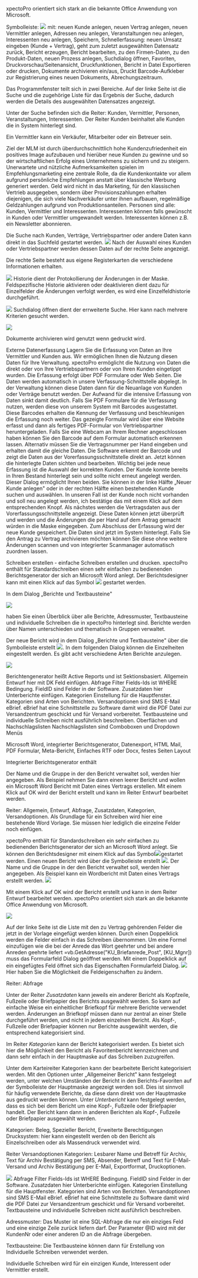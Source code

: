 
xpectoPro orientiert sich stark an die bekannte Office Anwendung von Microsoft. 

Symbolleiste: 
![](http://xpecto.github.io/docs/img/img_1425898224803.png) mit:
neuen Kunde anlegen, neuen Vertrag anlegen, neuen Vermittler anlegen, Adressen neu anlegen, Veranstaltungen neu anlegen, Interessenten neu anlegen, Speichern, Schnellerfassung: neuen Umsatz eingeben (Kunde + Vertrag), geht zum zuletzt ausgewählten Datensatz zurück, Bericht erzeugen, Bericht bearbeiten, zu den Firmen-Daten, zu den Produkt-Daten, neuen Prozess anlegen, Suchdialog öffnen, Favoriten, Druckvorschau/Seitenansicht, Druckfunktionen, Bericht in Datei Exportieren oder drucken, Dokumente archivieren ein/aus, Druckt Barcode-Aufkleber zur Registrierung eines neuen Dokuments, Abrechungszeitraum.

Das Programmfenster teilt sich in zwei Bereiche. Auf der linke Seite ist die Suche und die zugehörige Liste für das Ergebnis der Suche, dadurch werden die Details des ausgewählten Datensatzes angezeigt. 

Unter der Suche befinden sich die Reiter: Kunden, Vermittler, Personen, Veranstaltungen, Interessenten.
Der Reiter Kunden beinhaltet alle Kunden die in System hinterlegt sind.

Ein Vermittler kann ein Verkäufer, Mitarbeiter oder ein Betreuer sein.


Ziel der MLM ist durch überdurchschnittlich hohe Kundenzufriedenheit ein positives Image aufzubauen und hierüber neue Kunden zu gewinne und so der wirtschaftlichen Erfolg eines Unternehmens zu sichern und zu steigern. Unerwartete und nützliche Aufmerksamkeiten spielen im Empfehlungsmarketing eine zentrale Rolle, da die Kundenkontakte vor allem aufgrund persönliche Empfehlungen anstatt über klassische Werbung generiert werden.
Geld wird nicht in das Marketing, für den klassischen Vertrieb ausgegeben, sondern über Provisionszahlungen erhalten diejenigen, die sich viele Nachverkäufer unter ihnen aufbauen, regelmäßige Geldzahlungen aufgrund von Produktionsanteilen.
Personen sind alle: Kunden, Vermittler und Interessenten.
Interessenten können falls gewünscht in Kunden oder Vermittler umgewandelt werden. Interessenten können z.B. ein Newsletter abonnieren.


Die Suche nach Kunden, Verträge, Vertriebspartner oder andere Daten kann direkt in das Suchfeld gestartet werden. ![](http://xpecto.github.io/docs/img/img_1425898635719.png)
Nach der Auswahl eines Kunden oder Vertriebspartner werden dessen Daten auf der rechte Seite angezeigt.

Die rechte Seite besteht aus eigene Registerkarten die verschiedene Informationen erhalten.

![](http://xpecto.github.io/docs/img/img_1425902226633.png)
Historie dient der Protokollierung der Änderungen in der Maske.
Feldspezifische Historie aktivieren oder deaktivieren dient dazu für Einzelfelder die Änderungen verfolgt werden, es wird eine Einzelfeldhistorie durchgeführt.

![](http://xpecto.github.io/docs/img/img_1425904888810.png) Suchdialog öffnen dient der errweiterte Suche.
Hier kann nach mehrere Kriterien gesucht werden.

![](http://xpecto.github.io/docs/img/img_1425898083616.png)

Dokumente archivieren wird genutzt wenn gedruckt wird. 



Externe Datenerfassung
Lagern Sie die Erfassung von Daten an Ihre Vermittler und Kunden aus. Wir ermöglichen Ihnen die Nutzung diesen Daten für Ihre Verwaltung. 
xpectoPro ermöglicht die Nutzung von Daten die direkt oder von Ihre Vertriebspartnern oder von Ihren Kunden eingetippt wurden. Die Erfassung erfolgt über PDF Formulare oder Web Seiten. Die Daten werden automatisch in unsere Verfassung-Schnittstelle abgelegt. In der Verwaltung können diese Daten dann für die Neuanlage von Kunden oder Verträge benutzt werden. Der Aufwand für die intensive Erfassung von Daten sinkt damit deutlich. Falls Sie PDF Formulare für die Verfassung nutzen, werden diese von unserem System mit Barcodes ausgestattet. Diese Barcodes erhalten die Kennung der Verfassung und beschleunigen die Erfassung noch weiter. Das gezeigte Formular wird über eine Website erfasst und dann als fertiges PDF-Formular von Vertriebspartner heruntergeladen. 
Falls Sie eine Webcam an Ihrem Rechner angeschlossen haben können Sie den Barcode auf dem Formular automatisch erkennen lassen. Alternativ müssen Sie die Vertragsnummer per Hand eingeben und erhalten damit die gleiche Daten. Die Software erkennt der Barcode und zeigt die Daten aus der Vorerfassungsschnittstelle direkt an. Jetzt können die hinterlegte Daten sichten und bearbeiten. Wichtig bei jede neue Erfassung ist die Auswahl der korrekten Kunden. Der Kunde konnte bereits in Ihren Bestand hinterlegt sein und sollte nicht erneut angelegt werden. Dieser Dialog ermöglicht Ihnen beiden. Sie können in der linke Hälfte „Neuer Kunde anlegen" oder in der rechten Hälfte einen bestehenden Kunde suchen und auswählen. In unseren Fall ist der Kunde noch nicht vorhanden und soll neu angelegt werden, ich bestätige das mit einem Klick auf dem entsprechenden Knopf.
Als nächstes werden die Vertragsdaten aus der Vorerfassungsschnittstelle angezeigt. Diese Daten können jetzt überprüft und werden und die Änderungen die per Hand auf dem Antrag gemacht würden in die Maske eingegeben. Zum Abschluss der Erfassung wird der neue Kunde gespeichert. Die Daten sind jetzt im System hinterlegt. Falls Sie den Antrag zu Vertrag archivieren möchten können Sie diese ohne weitere Änderungen scannen und von integrierter Scanmanager automatisch zuordnen lassen.



Schreiben erstellen - einfache Schreiben erstellen und drucken.
xpectoPro enthält für Standardschreiben einen sehr einfachen zu bedienenden Berichtsgenerator der sich an Microsoft Word anlegt.
Der Berichtsdesigner kann mit einen Klick auf das Symbol ![](http://xpecto.github.io/docs/img/img_1427209316556.png) gestartet werden.

In dem Dialog „Berichte und Textbausteine" 

![](http://xpecto.github.io/docs/img/img_1427209507608.png)

haben Sie einen Überblick über alle Berichte, Adressmuster, Textbausteine und individuelle Schreiben die in xpectoPro hinterlegt sind. Berichte werden über Namen unterschieden und thematisch in Gruppen verwaltet.


Der neue Bericht wird in dem Dialog „Berichte und Textbausteine" über die Symbolleiste erstellt ![](http://xpecto.github.io/docs/img/img_1427209711358.png).
In dem folgenden Dialog können die Einzelheiten eingestellt werden.  Es gibt acht verschiedene Arten Berichte anzulegen. 

![](http://xpecto.github.io/docs/img/img_1427210573010.png)

Berichtengenerator heißt Active Reports und ist Sektionsbasiert.
Allgemein Entwurf hier mit DK Feld einfügen.
Abfrage Filter Fields-Ids ist WHERE Bedingung.
FieldID sind Felder in der Software. Zusatzdaten hier Unterberichte einfügen. 
Kategorien Einstellung für die Hauptfenster. Kategorien sind Arten von Berichten. Versandoptionen sind SMS E-Mail eBrief. eBrief hat eine Schnittstelle zu Software damit wird die PDF Datei zur Versandzentrum geschickt und für Versand vorbereitet. 
Textbausteine und individuelle Schreiben nicht ausführlich beschreiben.
Oberflächen und Nachschlagslisten
Nachschlagslisten sind Comboboxen und Dropdown Menüs


Microsoft Word, integrierter Berichtsgenerator, Datenexport, HTML Mail, PDF Formular, Meta-Bericht, Einfaches RTF oder Docx, festes Seiten Layout

Integrierter Berichtsgenerator enthält

Der Name und die Gruppe in der den Bericht verwaltet soll, werden hier angegeben.
Als Beispiel nehmen Sie dann einen leerer Bericht und wollen ein Microsoft Word Bericht mit Daten eines Vertrags erstellen. Mit einem Klick auf OK wird der Bericht erstellt und kann im Reiter Entwurf bearbeitet werden.

Reiter: Allgemein, Entwurf, Abfrage, Zusatzdaten, Kategorien, Versandoptionen.
Als Grundlage für ein Schreiben wird hier eine bestehende Word Vorlage. 
Sie müssen hier lediglich die einzelne Felder noch einfügen. 

xpectoPro enthält für Standardschreiben ein sehr einfachen zu bedienenden Berichtsgenerator der sich an Microsoft Word anlegt.
Sie können den Berichtsdesigner mit einem Klick auf das Symbol![](http://xpecto.github.io/docs/img/img_1427209316556.png)gestartet werden. Einen neuen Bericht wird über die Symbolleiste erstellt ![](http://xpecto.github.io/docs/img/img_1427209711358.png). 
Der Name und die Gruppe in der den Bericht verwaltet soll, werden hier angegeben. Als Beispiel kann ein Wordbericht mit Daten eines Vertrags erstellt werden.
![](http://xpecto.github.io/docs/img/img_1427210573010.png)

Mit einem Klick auf OK wird der Bericht erstellt und kann in dem Reiter Entwurf bearbeitet werden. xpectoPro orientiert sich stark an die bekannte Office Anwendung von Microsoft. 

![](http://xpecto.github.io/docs/img/img_1428401489468.png)

Auf der linke Seite ist die Liste mit den zu Vertrag gehörenden Felder die jetzt in der Vorlage eingefügt werden können. Durch einen Doppelklick werden die Felder einfach  in das Schreiben übernommen. Um eine Formel einzufügen wie die bei der Anrede das Wort geehrter und bei andere Anreden  geehrte liefert =vb.GetAdresse("KU_Briefanrede_Post", [KU_Mgnr]) muss das Formularfeld Dialog geöffnet werden. 
Mit einem Doppelklick auf  ein eingefügtes Feld öffnet sich das Eigenschaften Formularfeld Dialog.
![](http://xpecto.github.io/docs/img/img_1428400230846.png) 
Hier haben Sie die Möglichkeit die Feldeigenschaften zu ändern.

Reiter: Abfrage

Unter der Reiter *Zusatzdaten* kann jeweils ein anderer Bericht als Kopfzeile, Fußzeile oder Briefpapier des Berichts ausgewählt werden. So kann auf einfache Weise ein einheitlicher Briefkopf für mehrere Berichte verwendet werden. Änderungen an Briefkopf müssen dann nur zentral an einer Stelle durchgeführt werden, und nicht in jedem einzelnen Bericht.
Als Kopf-, Fußzeile oder Briefpapier können nur Berichte ausgewählt werden, die entsprechend kategorisiert sind. 

Im Reiter *Kategorien* kann der Bericht kategorisiert werden. Es bietet sich hier die Möglichkeit den Bericht als Favoritenbericht kennzeichnen und dann sehr einfach in der Hauptmaske auf das Schreiben zuzugreifen. 

Unter dem Karteireiter Kategorien kann der bearbeitete Bericht kategorisiert werden. Mit den Optionen unter „Allgemeiner Bericht" kann festgelegt werden, unter welchen Umständen der Bericht in den Berichts-Favoriten auf der Symbolleiste der Hauptmaske angezeigt werden soll. Dies ist sinnvoll für häufig verwendete Berichte, da diese dann direkt von der Hauptmaske aus gedruckt werden können. Unter *Unterbericht* kann festgelegt werden, dass es sich bei dem Bericht um eine Kopf-, Fußzeile oder Briefpapier handelt. Der Bericht kann dann in anderen Berichten als Kopf-, Fußzeile oder Briefpapier ausgewählt werden.


Kategorien: Beleg, Spezieller Bericht, 
Erweiterte Berechtigungen Drucksystem: hier kann eingestellt werden ob den Bericht als Einzelschreiben oder als Massendruck verwendet wird.

Reiter Versandoptionen
Kategorien: Lesbarer Name und Betreff für Archiv, Text für Archiv Bestätigung per SMS, Absender, Betreff und Text für E-Mail-Versand und Archiv Bestätigung per E-Mail, Exportformat, Druckoptionen.


![](http://xpecto.github.io/docs/img/img_1428413403453.png)
Abfrage Filter Fields-Ids ist WHERE Bedingung.
FieldID sind Felder in der Software. Zusatzdaten hier Unterberichte einfügen. 
Kategorien Einstellung für die Hauptfenster. Kategorien sind Arten von Berichten. Versandoptionen sind SMS E-Mail eBrief. eBrief hat eine Schnittstelle zu Software damit wird die PDF Datei zur Versandzentrum geschickt und für Versand vorbereitet. 
Textbausteine und individuelle Schreiben nicht ausführlich beschreiben.


Adressmuster: Das Muster ist eine SQL-Abfrage die nur ein einziges Feld und eine einzige Zeile zurück liefern darf. Der Parameter @ID wird mit der KundenNr oder einer anderen ID an die Abfrage übergeben.

Textbausteine: Die Textbausteine können dann für Erstellung von Individuelle Schreiben verwendet werden.

Individuelle Schreiben wird für ein einzigen Kunde, Interessent oder Vermittler erstellt.

